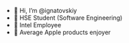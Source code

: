 - 👋 Hi, I’m @ignatovskiy
- 🏫 HSE Student (Software Engineering)
- 💼 Intel Employee
- 📱 Average Apple products enjoyer
